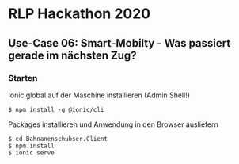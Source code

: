 # RLP Hackathon 2020

## Use-Case 06: Smart-Mobilty - Was passiert gerade im nächsten Zug?

### Starten

Ionic global auf der Maschine installieren (Admin Shell!)
```
$ npm install -g @ionic/cli
```

Packages installieren und Anwendung in den Browser ausliefern
```
$ cd Bahnanenschubser.Client
$ npm install
$ ionic serve
```

